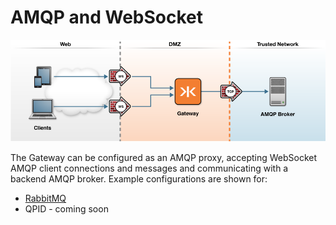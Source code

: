 # AMQP and WebSocket

![amqp](docker-amqp.png)

The Gateway can be configured as an AMQP proxy, accepting WebSocket AMQP client connections and messages and communicating with a backend AMQP broker.  Example configurations are shown for:

* [RabbitMQ](rabbitmq)
* QPID - coming soon
